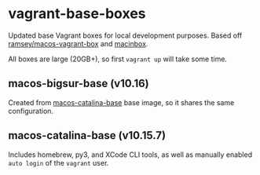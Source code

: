 # vagrant-base-boxes

Updated base Vagrant boxes for local development purposes. Based off [ramsey/macos-vagrant-box](https://github.com/ramsey/macos-vagrant-box) and [macinbox](https://github.com/bacongravy/macinbox).

All boxes are large (20GB+), so first `vagrant up` will take some time.

## macos-bigsur-base (v10.16)

Created from [macos-catalina-base](https://app.vagrantup.com/nick-invision/boxes/macos-catalina-base/versions/0.0.1) base image, so it shares the same configuration.

## macos-catalina-base (v10.15.7)

Includes homebrew, py3, and XCode CLI tools, as well as manually enabled `auto login` of the `vagrant` user.
